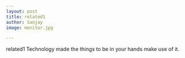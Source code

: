 ```yaml
---
layout: post
title: related1
author: Sanjay 
image: monitor.jpg

---
```


related1
Technology made the things to be in your hands make use of it.
